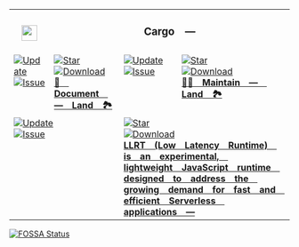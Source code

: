 <table><tr> <td colspan="1"> <h3 align="center"> <picture> <source media="(prefers-color-scheme: dark)" srcset="https://PlayForm.LTD/Image/GitHub/Cargo.png"> <source media="(prefers-color-scheme: light)" srcset="https://PlayForm.LTD/Image/GitHub/Cargo.png"> <img width="28" alt="" src="https://PlayForm.LTD/Image/GitHub/Cargo.png"> </picture>  </h3> </td> <td colspan="3" valign="top"> <h3 align="center"> Cargo — </h3> </td> </tr><tr><td valign="top" colspan="1"><a href="HTTPS://GitHub.Com/CodeEditorLand/Document" target="_blank"> <picture> <source media="(prefers-color-scheme: dark)" srcset="https://img.shields.io/github/last-commit/CodeEditorLand/Document?label=Update&color=black&labelColor=black&logoColor=white&logoWidth=0"> <source media="(prefers-color-scheme: light)" srcset="https://img.shields.io/github/last-commit/CodeEditorLand/Document?label=Update&color=white&labelColor=white&logoColor=black&logoWidth=0"> <img src="https://img.shields.io/github/last-commit/CodeEditorLand/Document?label=Update&color=black&labelColor=black&logoColor=white&logoWidth=0" alt="Update" title="Update"> </picture> </a><br><a href="HTTPS://GitHub.Com/CodeEditorLand/Document" target="_blank"> <picture> <source media="(prefers-color-scheme: dark)" srcset="https://img.shields.io/github/issues/CodeEditorLand/Document?label=Issue&color=black&labelColor=black&logoColor=white&logoWidth=0"> <source media="(prefers-color-scheme: light)" srcset="https://img.shields.io/github/issues/CodeEditorLand/Document?label=Issue&color=white&labelColor=white&logoColor=black&logoWidth=0"> <img src="https://img.shields.io/github/issues/CodeEditorLand/Document?label=Issue&color=black&labelColor=black&logoColor=white&logoWidth=0" alt="Issue" title="Issue"> </picture> </a><br></td><td valign="top" colspan="1"><a href="HTTPS://GitHub.Com/CodeEditorLand/Document" target="_blank"><picture><source media="(prefers-color-scheme: dark)" srcset="https://img.shields.io/github/stars/CodeEditorLand/Document?style=flat&label=Star&logo=github&color=black&labelColor=black&logoColor=white&logoWidth=0"><source media="(prefers-color-scheme: light)" srcset="https://img.shields.io/github/stars/CodeEditorLand/Document?style=flat&label=Star&logo=github&color=white&labelColor=white&logoColor=black&logoWidth=0"><img src="https://img.shields.io/github/stars/CodeEditorLand/Document?style=flat&label=Star&logo=github&color=black&labelColor=black&logoColor=white&logoWidth=0" alt="Star"></picture></a><br><a href="HTTPS://GitHub.Com/CodeEditorLand/Document" target="_blank"> <picture> <source media="(prefers-color-scheme: dark)" srcset="https://img.shields.io/github/downloads/CodeEditorLand/Document/total?label=Download&color=black&labelColor=black&logoColor=white&logoWidth=0"> <source media="(prefers-color-scheme: light)" srcset="https://img.shields.io/github/downloads/CodeEditorLand/Document/total?label=Download&color=white&labelColor=white&logoColor=black&logoWidth=0"> <img src="https://img.shields.io/github/downloads/CodeEditorLand/Document/total?label=Download&color=black&labelColor=black&logoColor=white&logoWidth=0" alt="Download" title="Download"> </picture> </a><br><a href="HTTPS://GitHub.Com/CodeEditorLand/Document" target="_blank"><b>📄 Document — Land 🏞️</b></a></td><td valign="top" colspan="1"><a href="HTTPS://GitHub.Com/CodeEditorLand/Maintain" target="_blank"> <picture> <source media="(prefers-color-scheme: dark)" srcset="https://img.shields.io/github/last-commit/CodeEditorLand/Maintain?label=Update&color=black&labelColor=black&logoColor=white&logoWidth=0"> <source media="(prefers-color-scheme: light)" srcset="https://img.shields.io/github/last-commit/CodeEditorLand/Maintain?label=Update&color=white&labelColor=white&logoColor=black&logoWidth=0"> <img src="https://img.shields.io/github/last-commit/CodeEditorLand/Maintain?label=Update&color=black&labelColor=black&logoColor=white&logoWidth=0" alt="Update" title="Update"> </picture> </a><br><a href="HTTPS://GitHub.Com/CodeEditorLand/Maintain" target="_blank"> <picture> <source media="(prefers-color-scheme: dark)" srcset="https://img.shields.io/github/issues/CodeEditorLand/Maintain?label=Issue&color=black&labelColor=black&logoColor=white&logoWidth=0"> <source media="(prefers-color-scheme: light)" srcset="https://img.shields.io/github/issues/CodeEditorLand/Maintain?label=Issue&color=white&labelColor=white&logoColor=black&logoWidth=0"> <img src="https://img.shields.io/github/issues/CodeEditorLand/Maintain?label=Issue&color=black&labelColor=black&logoColor=white&logoWidth=0" alt="Issue" title="Issue"> </picture> </a><br></td><td valign="top" colspan="1"><a href="HTTPS://GitHub.Com/CodeEditorLand/Maintain" target="_blank"><picture><source media="(prefers-color-scheme: dark)" srcset="https://img.shields.io/github/stars/CodeEditorLand/Maintain?style=flat&label=Star&logo=github&color=black&labelColor=black&logoColor=white&logoWidth=0"><source media="(prefers-color-scheme: light)" srcset="https://img.shields.io/github/stars/CodeEditorLand/Maintain?style=flat&label=Star&logo=github&color=white&labelColor=white&logoColor=black&logoWidth=0"><img src="https://img.shields.io/github/stars/CodeEditorLand/Maintain?style=flat&label=Star&logo=github&color=black&labelColor=black&logoColor=white&logoWidth=0" alt="Star"></picture></a><br><a href="HTTPS://GitHub.Com/CodeEditorLand/Maintain" target="_blank"> <picture> <source media="(prefers-color-scheme: dark)" srcset="https://img.shields.io/github/downloads/CodeEditorLand/Maintain/total?label=Download&color=black&labelColor=black&logoColor=white&logoWidth=0"> <source media="(prefers-color-scheme: light)" srcset="https://img.shields.io/github/downloads/CodeEditorLand/Maintain/total?label=Download&color=white&labelColor=white&logoColor=black&logoWidth=0"> <img src="https://img.shields.io/github/downloads/CodeEditorLand/Maintain/total?label=Download&color=black&labelColor=black&logoColor=white&logoWidth=0" alt="Download" title="Download"> </picture> </a><br><a href="HTTPS://GitHub.Com/CodeEditorLand/Maintain" target="_blank"><b>💪🏻 Maintain — Land 🏞️</b></a></td></tr><tr><td valign="top" colspan="2"><a href="HTTPS://GitHub.Com/CodeEditorLand/LLRT" target="_blank"> <picture> <source media="(prefers-color-scheme: dark)" srcset="https://img.shields.io/github/last-commit/CodeEditorLand/LLRT?label=Update&color=black&labelColor=black&logoColor=white&logoWidth=0"> <source media="(prefers-color-scheme: light)" srcset="https://img.shields.io/github/last-commit/CodeEditorLand/LLRT?label=Update&color=white&labelColor=white&logoColor=black&logoWidth=0"> <img src="https://img.shields.io/github/last-commit/CodeEditorLand/LLRT?label=Update&color=black&labelColor=black&logoColor=white&logoWidth=0" alt="Update" title="Update"> </picture> </a><br><a href="HTTPS://GitHub.Com/CodeEditorLand/LLRT" target="_blank"> <picture> <source media="(prefers-color-scheme: dark)" srcset="https://img.shields.io/github/issues/CodeEditorLand/LLRT?label=Issue&color=black&labelColor=black&logoColor=white&logoWidth=0"> <source media="(prefers-color-scheme: light)" srcset="https://img.shields.io/github/issues/CodeEditorLand/LLRT?label=Issue&color=white&labelColor=white&logoColor=black&logoWidth=0"> <img src="https://img.shields.io/github/issues/CodeEditorLand/LLRT?label=Issue&color=black&labelColor=black&logoColor=white&logoWidth=0" alt="Issue" title="Issue"> </picture> </a><br></td><td valign="top" colspan="2"><a href="HTTPS://GitHub.Com/CodeEditorLand/LLRT" target="_blank"><picture><source media="(prefers-color-scheme: dark)" srcset="https://img.shields.io/github/stars/CodeEditorLand/LLRT?style=flat&label=Star&logo=github&color=black&labelColor=black&logoColor=white&logoWidth=0"><source media="(prefers-color-scheme: light)" srcset="https://img.shields.io/github/stars/CodeEditorLand/LLRT?style=flat&label=Star&logo=github&color=white&labelColor=white&logoColor=black&logoWidth=0"><img src="https://img.shields.io/github/stars/CodeEditorLand/LLRT?style=flat&label=Star&logo=github&color=black&labelColor=black&logoColor=white&logoWidth=0" alt="Star"></picture></a><br><a href="HTTPS://GitHub.Com/CodeEditorLand/LLRT" target="_blank"> <picture> <source media="(prefers-color-scheme: dark)" srcset="https://img.shields.io/github/downloads/CodeEditorLand/LLRT/total?label=Download&color=black&labelColor=black&logoColor=white&logoWidth=0"> <source media="(prefers-color-scheme: light)" srcset="https://img.shields.io/github/downloads/CodeEditorLand/LLRT/total?label=Download&color=white&labelColor=white&logoColor=black&logoWidth=0"> <img src="https://img.shields.io/github/downloads/CodeEditorLand/LLRT/total?label=Download&color=black&labelColor=black&logoColor=white&logoWidth=0" alt="Download" title="Download"> </picture> </a><br><a href="HTTPS://GitHub.Com/CodeEditorLand/LLRT" target="_blank"><b>LLRT (Low Latency Runtime) is an experimental, lightweight JavaScript runtime designed to address the growing demand for fast and efficient Serverless applications —</b></a></td></tr></table><a href="HTTPS://fossa.app/projects/git%2Bgithub.com%2FCodeEditorLand%2FDependencyMicrosoftCargo?ref=badge_large&issueType=license"><img src="https://fossa.app/api/projects/git%2Bgithub.com%2FCodeEditorLand%2FDependencyMicrosoftCargo.svg?type=large&issueType=license" alt="FOSSA Status"></a>
